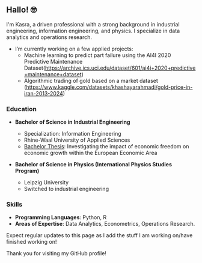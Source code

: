 ## Hallo! 🤓

I'm Kasra, a driven professional with a strong background in industrial engineering, information engineering, and physics. I specialize in data analytics and operations research.

- I’m currently working on a few applied projects:
  - Machine learning to predict part failure using the AI4I 2020 Predictive Maintenance Dataset(https://archive.ics.uci.edu/dataset/601/ai4i+2020+predictive+maintenance+dataset)
  - Algorithmic trading of gold based on a market dataset (https://www.kaggle.com/datasets/khashayarahmadi/gold-price-in-iran-2013-2024)


### Education

- **Bachelor of Science in Industrial Engineering**
  - Specialization: Information Engineering
  - Rhine-Waal University of Applied Sciences
  - [Bachelor Thesis](https://github.com/Cosroe/Bachelor_Thesis): Investigating the impact of economic freedom on economic growth within the European Economic Area

- **Bachelor of Science in Physics (International Physics Studies Program)**
  - Leipzig University
  - Switched to industrial engineering


### Skills

- **Programming Languages**: Python, R
- **Areas of Expertise**: Data Analytics, Econometrics, Operations Research.

Expect regular updates to this page as I add the stuff I am working on/have finished working on!

Thank you for visiting my GitHub profile!
